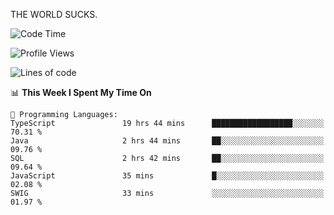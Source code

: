 THE WORLD SUCKS.

<!--START_SECTION:waka-->
![Code Time](http://img.shields.io/badge/Code%20Time-613%20hrs%2011%20mins-blue)

![Profile Views](http://img.shields.io/badge/Profile%20Views-0-blue)

![Lines of code](https://img.shields.io/badge/From%20Hello%20World%20I%27ve%20Written-2.2%20million%20lines%20of%20code-blue)

📊 **This Week I Spent My Time On** 

```text
💬 Programming Languages: 
TypeScript               19 hrs 44 mins      ██████████████████░░░░░░░   70.31 % 
Java                     2 hrs 44 mins       ██░░░░░░░░░░░░░░░░░░░░░░░   09.76 % 
SQL                      2 hrs 42 mins       ██░░░░░░░░░░░░░░░░░░░░░░░   09.64 % 
JavaScript               35 mins             █░░░░░░░░░░░░░░░░░░░░░░░░   02.08 % 
SWIG                     33 mins             ░░░░░░░░░░░░░░░░░░░░░░░░░   01.97 % 
```


<!--END_SECTION:waka-->
